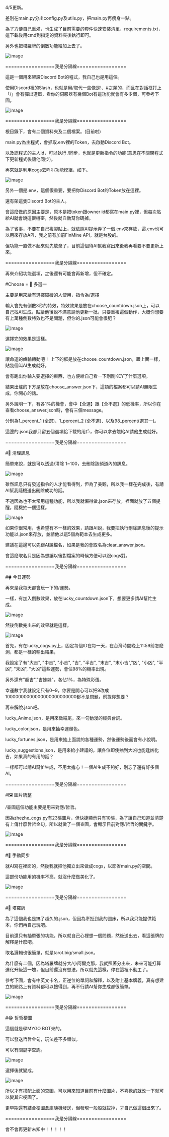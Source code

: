 4/5更新。

差別在main.py分出config.py及utils.py，把main.py再瘦身一點。

為了方便自己重灌，也生成了目前需要的套件快速安裝清單，requirements.txt，這下載後用cmd到指定的資料夾後執行即可。

另外也把塔羅牌的倒數功能給加上去了。

![image](https://github.com/user-attachments/assets/bb4c6be8-5e50-47b5-bb7d-550aff6dc5b9)

=================我是分隔線=================

這是一個用來架設Discord Bot的程式，我自己也是用這個。

使用Discord裡的Slash，也就是用/取代一些像是!、#之類的，而且在對話框打上「/」會有彈出選單，看你的伺服器有幾個Bot有這功能就會有多少個，可參考下圖。

![image](https://github.com/user-attachments/assets/f41802e6-8760-4813-bb43-d8afeb9a0cab)

=================我是分隔線=================

根目錄下，會有二個資料夾及二個檔案。(目前啦)

main.py為主程式，會抓取.env裡的Token，去啟動Discord Bot。

以及認程式的主人id，可以執行 /同步，也就是更新指令的功能(意思在不關閉程式下更新程式後讓他同步)。

再來就是利用cogs去呼叫功能模組，如下。

![image](https://github.com/user-attachments/assets/b574b563-450c-4389-8288-e5b1997e0f02)

另外一個是.env，這個很重要，要把你Discord Bot的Token放在這裡。

還有架這隻Discord Bot的主人。

會這麼做的原因主要是，原本是把token跟owner id都寫在main.py裡，但每次貼給AI就會說這很機密，然後就自動幫你碼掉。

為了省事，不要在自己複製貼上，就依照AI提示弄了一個.env來存放，這.env也可以用來存放API，我之前有加前FinMine API，就是台股的。

但功能一直做不起來就先放棄了，目前這個待AI幫我寫出來後我再看要不要更新上來。

=================我是分隔線=================

再來介紹功能選項，之後還有可能會再新增，但不確定。

#Choose = 🎲 多選一

主要是用來給有選擇障礙的人使用，指令為/選擇

輸入會先有倒數3秒的特效，特效效果是放在choose_countdown.json上，可以自己找AI生成，貼給他後說不滿意請他更新一批，只要重複這個動作，大概你想要有上萬種倒數特效也不是問題，但你的.json可能會很肥？

![image](https://github.com/user-attachments/assets/2ebdb7ab-bbc3-4a5f-acd5-9c1ab05eabea)

選擇完的效果是這樣。

![image](https://github.com/user-attachments/assets/4530f56a-f962-4646-91b9-b296955c3857)

讓命運的齒輪轉動吧！ 上下的框是放在choose_countdown.json，跟上面一樣，貼幾個叫AI生成就好。

會有跑出你輸入要選擇的東西，也方便給自己看一下剛剛KEY了什麼選項。

結果出爐的下方是放在choose_answer.json下，這類的檔案都可以請AI無限生成，你開心的話。

另外說明一下，有各1%的機會，會中【全選】跟【全不選】的低機率，所以你在查看choose_answer.json時，會有三個message。

分別為1_percent_1 (全選)、1_percent_2 (全不選)、以及98_percent(選其一)。

這邊的.json我都只留五個選項給下載的用戶，你可以拿去餵給AI請他生成就好。

=================我是分隔線=================

#🧹 清理訊息

簡單來說，就是可以透過/清除 1~100，去刪除該頻道內的訊息。

![image](https://github.com/user-attachments/assets/aeeba670-53a0-4d13-a17e-234d131a7443)

雖然訊息只有發送指令的人才能看得到，但為了美觀，所以我一樣在完成後，有請AI幫我隨機送出刪除成功的話。

不過因為也不太常用這種功能，所以我就懶得做.json來存放，裡面就放了五個提醒，隨機抽一個這樣。

![image](https://github.com/user-attachments/assets/0a00a31d-35fc-493f-8a9c-5d3612743fb3)

如果你很常用，也希望有不一樣的效果，請跟AI說，我要把執行刪除訊息後的提示功能以.json來存放，並請他以這5個為範本去生成更多。

建議在這邊可以先跟AI說檔名，如果是我的會取名為clear_answer.json。

會這麼取名只是因為想讓以後對檔案的時候方便可以跟cogs對。

=================我是分隔線=================

#🍀 今日運勢

再來是我每天都會玩一下的/運勢。

一樣，有加入倒數效果，放在lucky_countdown.json下，想要更多請AI幫忙生成。

![image](https://github.com/user-attachments/assets/01eb05b5-ceda-42b7-bdb4-b99b49d463b7)

然後倒數完出來的效果就是這樣。

![image](https://github.com/user-attachments/assets/fa31bc22-36c6-4cf1-b86d-080353a0e5f8)

首先，有在lucky_cogs.py上，固定每個ID在每一天，在台灣時間晚上11:59前怎麼測，都是一樣的輸出結果，

我設定了有"大吉", "中吉", "小吉", "吉", "半吉", "末吉", "末小吉","凶", "小凶", "半凶", "末凶", "大凶"這些運勢，會佔98%的機率出現。

另外還有"超吉","吉娃娃"，各佔1%，為特殊彩蛋。

幸運數字我就設定只有0~9，你要是開心可以把9改成10000000000000000000000000都不是問題，前提你想要？

再來解說.json吧。

lucky_Anime.json，是用來做結尾，來一句動漫的經典台詞。

lucky_color.json，是用來抽幸運顏色。

lucky_fortunes.json，是用來抽上面說的各種運勢，然後運勢後面會有小說明。

lucky_suggestions.json，是用來給小建議的，讓各位即使抽到大凶也能逢凶化吉，如果真的有用的話？

一樣都可以請AI幫忙生成，不用太擔心！一個AI生成不夠好，別忘了還有好多個AI。

=================我是分隔線=================

#🖼️ 圖片統整 

/查圖這個功能主要是用來對應/哲哲。

因為zhezhe_cogs.py有23張圖片，但快捷顯示只有10張，為了讓自己知道並清楚有上傳什麼哲哲金句，所以就做了一個查圖，會顯示目前對應/哲哲的關鍵字。

![image](https://github.com/user-attachments/assets/fb93530e-f0b5-4592-9fca-8809ba47dac9)

=================我是分隔線=================

#🔄 手動同步

就AI寫在裡面的，然後我就把他獨立出來做成cogs，以節省main.py的空間。

這部份功能用的機率不高，就沒什麼做美化了。

![image](https://github.com/user-attachments/assets/b68cc793-dc4c-4e2b-87da-e7ff9c20de02)

=================我是分隔線=================

#🎴 塔羅牌

為了這個我也是搞了超久的.json，但因為牽扯到我的圖床，所以我只能提供範本，你們再自己玩吧。

目前還只有抽單張的功能，所以就自己心裡想一個問題，然後送出去，看這張牌的解釋是什麼吧。

取名邏輯也很簡單，就是tarot.big/small.json。

為什麼有二個，因為塔羅牌就分大/小阿爾克那，我就照著分出來，未來可能打算進化升級這一塊，但目前還沒有想法，所以就先這樣，停在這裡不動工了。

參考下圖，會有中英文卡名，正逆位的單詞和解釋，以及附上基本牌義，真有想建立的網路上有資料都可以搜得到，再不行請AI幫你生成都很簡單。

![image](https://github.com/user-attachments/assets/0ac52b9b-14dc-4833-98eb-1b528ccfa719)

=================我是分隔線=================

#😂 哲哲梗圖

這個就是學MYGO BOT來的。

可以發送哲哲金句，玩法差不多類似。

可以有關鍵字查詢。

![image](https://github.com/user-attachments/assets/e2c58088-c01a-430f-8968-bfacdedca15d)

選擇後就變成。

![image](https://github.com/user-attachments/assets/2e22fe0f-92a4-4553-9b9f-d107843b2d04)

所以才有搭配上面的查圖，可以用來知道目前有什麼圖片，不喜歡的就改一下就可以變其它梗圖了。

更早期還有結合梗圖倉庫隨機發送，但發現一般般就拔掉，才自己做這個出來了。

=================我是分隔線=================

會不會再更新未知中！！！！！
